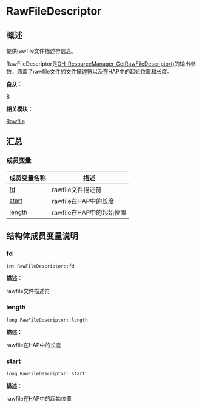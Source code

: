# RawFileDescriptor


## 概述

提供rawfile文件描述符信息。

RawFileDescriptor是[OH_ResourceManager_GetRawFileDescriptor()](rawfile.md#oh_resourcemanager_getrawfiledescriptor)的输出参数，涵盖了rawfile文件的文件描述符以及在HAP中的起始位置和长度。

**自从：**

8

**相关模块：**

[Rawfile](rawfile.md)


## 汇总


### 成员变量

| 成员变量名称 | 描述 |
| -------- | -------- |
| [fd](#fd) | rawfile文件描述符 |
| [start](#start) | rawfile在HAP中的长度 |
| [length](#length) | rawfile在HAP中的起始位置 |


## 结构体成员变量说明


### fd


```
int RawFileDescriptor::fd
```

**描述：**

rawfile文件描述符


### length


```
long RawFileDescriptor::length
```

**描述：**

rawfile在HAP中的长度


### start


```
long RawFileDescriptor::start
```

**描述：**

rawfile在HAP中的起始位置
